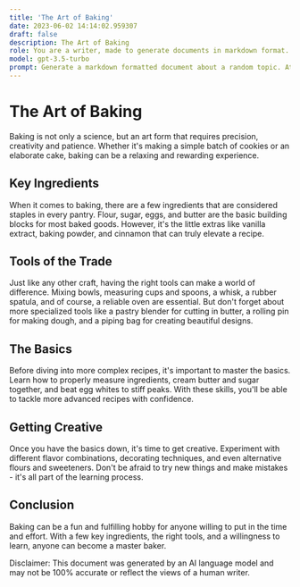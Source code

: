 ```yaml
---
title: 'The Art of Baking'
date: 2023-06-02 14:14:02.959307
draft: false
description: The Art of Baking
role: You are a writer, made to generate documents in markdown format. It is very important that all of the documents you generate are in valid markdown format.
model: gpt-3.5-turbo
prompt: Generate a markdown formatted document about a random topic. At the bottom, include a disclaimer explaining that the document was generated by you. The first line of the document should be the title. Make sure that the entire document is in proper markdown format, using a mix of various tags to make the document visually appealing.
---
```


# The Art of Baking

Baking is not only a science, but an art form that requires precision, creativity and patience. Whether it's making a simple batch of cookies or an elaborate cake, baking can be a relaxing and rewarding experience.

## Key Ingredients

When it comes to baking, there are a few ingredients that are considered staples in every pantry. Flour, sugar, eggs, and butter are the basic building blocks for most baked goods. However, it's the little extras like vanilla extract, baking powder, and cinnamon that can truly elevate a recipe.

## Tools of the Trade

Just like any other craft, having the right tools can make a world of difference. Mixing bowls, measuring cups and spoons, a whisk, a rubber spatula, and of course, a reliable oven are essential. But don't forget about more specialized tools like a pastry blender for cutting in butter, a rolling pin for making dough, and a piping bag for creating beautiful designs.

## The Basics

Before diving into more complex recipes, it's important to master the basics. Learn how to properly measure ingredients, cream butter and sugar together, and beat egg whites to stiff peaks. With these skills, you'll be able to tackle more advanced recipes with confidence.

## Getting Creative

Once you have the basics down, it's time to get creative. Experiment with different flavor combinations, decorating techniques, and even alternative flours and sweeteners. Don't be afraid to try new things and make mistakes - it's all part of the learning process.

## Conclusion

Baking can be a fun and fulfilling hobby for anyone willing to put in the time and effort. With a few key ingredients, the right tools, and a willingness to learn, anyone can become a master baker.

Disclaimer: This document was generated by an AI language model and may not be 100% accurate or reflect the views of a human writer.